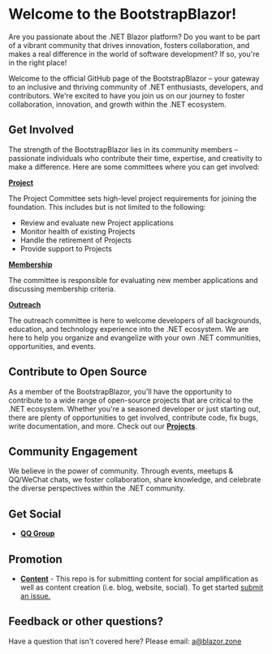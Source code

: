 # Welcome to the BootstrapBlazor! 

Are you passionate about the .NET Blazor platform? Do you want to be part of a vibrant community that drives innovation, fosters collaboration, and makes a real difference in the world of software development? If so, you're in the right place! 

Welcome to the official GitHub page of the BootstrapBlazor – your gateway to an inclusive and thriving community of .NET enthusiasts, developers, and contributors. We're excited to have you join us on our journey to foster collaboration, innovation, and growth within the .NET ecosystem.

## Get Involved
The strength of the BootstrapBlazor lies in its community members – passionate individuals who contribute their time, expertise, and creativity to make a difference. Here are some committees where you can get involved:

[__Project__](https://github.com/BootstrapBlazor/projects#readme)

The Project Committee sets high-level project requirements for joining the foundation. This includes but is not limited to the following:
* Review and evaluate new Project applications
* Monitor health of existing Projects
* Handle the retirement of Projects
* Provide support to Projects


[__Membership__](https://github.com/BootstrapBlazor/membership#readme)

The committee is responsible for evaluating new member applications and discussing membership criteria. 


[__Outreach__](https://github.com/BootstrapBlazor/outreach#readme)

The outreach committee is here to welcome developers of all backgrounds, education, and technology experience into the .NET ecosystem. We are here to help you organize and evangelize with your own .NET communities, opportunities, and events. 

## Contribute to Open Source
As a member of the BootstrapBlazor, you'll have the opportunity to contribute to a wide range of open-source projects that are critical to the .NET ecosystem. Whether you're a seasoned developer or just starting out, there are plenty of opportunities to get involved, contribute code, fix bugs, write documentation, and more. Check out our  [__Projects__](https://github.com/BootstrapBlazor/projects).

## Community Engagement
We believe in the power of community. Through events, meetups & QQ/WeChat chats, we foster collaboration, share knowledge, and celebrate the diverse perspectives within the .NET community.

## Get Social

* [__QQ Group__](https://qm.qq.com/cgi-bin/qm/qr?k=1-jF9-5WA_3GFiJgXem2U_AQfqbdyOlV&jump_from=webapi)

## Promotion

* [__Content__](https://github.com/BootstrapBlazor/content) - This repo is for submitting content for social amplification as well as content creation (i.e. blog, website, social). To get started [submit an issue.](https://github.com/dotnet-foundation/content/issues/new/choose) 

## Feedback or other questions?

Have a question that isn't covered here?
Please email: a@blazor.zone
